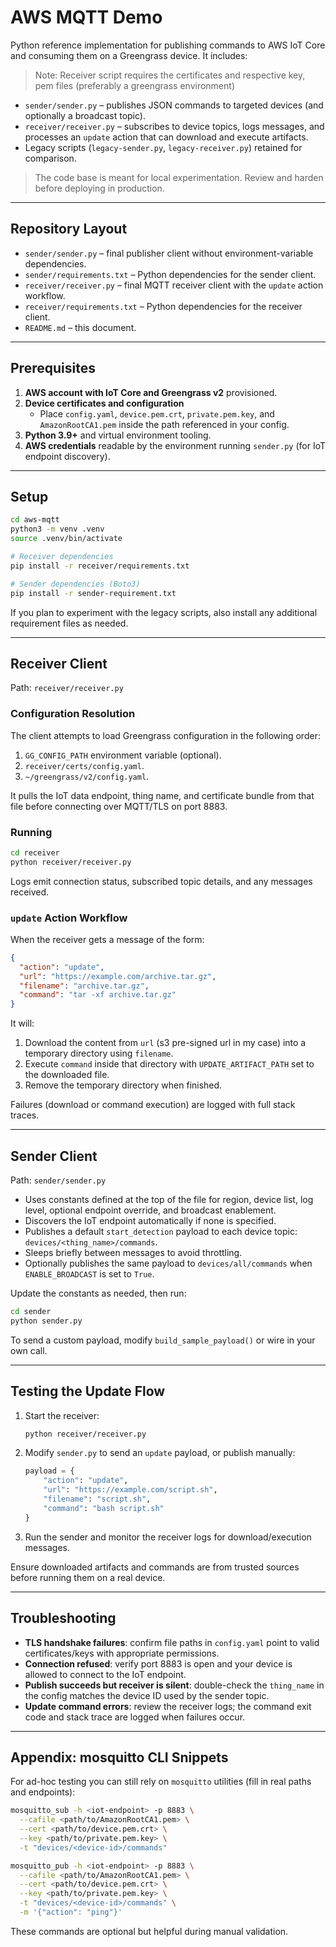 # AWS MQTT Demo

Python reference implementation for publishing commands to AWS IoT Core and consuming them on a Greengrass device. It includes:

> Note: Receiver script requires the certificates and respective key, pem files (preferably a greengrass environment)

- `sender/sender.py` – publishes JSON commands to targeted devices (and optionally a broadcast topic).
- `receiver/receiver.py` – subscribes to device topics, logs messages, and processes an `update` action that can download and execute artifacts.
- Legacy scripts (`legacy-sender.py`, `legacy-receiver.py`) retained for comparison.

> The code base is meant for local experimentation. Review and harden before deploying in production.

---

## Repository Layout

- `sender/sender.py` – final publisher client without environment-variable dependencies.
- `sender/requirements.txt` – Python dependencies for the sender client.
- `receiver/receiver.py` – final MQTT receiver client with the `update` action workflow.
- `receiver/requirements.txt` – Python dependencies for the receiver client.
- `README.md` – this document.

---

## Prerequisites

1. **AWS account with IoT Core and Greengrass v2** provisioned.
2. **Device certificates and configuration**
   - Place `config.yaml`, `device.pem.crt`, `private.pem.key`, and `AmazonRootCA1.pem` inside the path referenced in your config.
3. **Python 3.9+** and virtual environment tooling.
4. **AWS credentials** readable by the environment running `sender.py` (for IoT endpoint discovery).

---

## Setup

```bash
cd aws-mqtt
python3 -m venv .venv
source .venv/bin/activate

# Receiver dependencies
pip install -r receiver/requirements.txt

# Sender dependencies (Boto3)
pip install -r sender-requirement.txt
```

If you plan to experiment with the legacy scripts, also install any additional requirement files as needed.

---

## Receiver Client

Path: `receiver/receiver.py`

### Configuration Resolution

The client attempts to load Greengrass configuration in the following order:
1. `GG_CONFIG_PATH` environment variable (optional).
2. `receiver/certs/config.yaml`.
3. `~/greengrass/v2/config.yaml`.

It pulls the IoT data endpoint, thing name, and certificate bundle from that file before connecting over MQTT/TLS on port 8883.

### Running

```bash
cd receiver
python receiver/receiver.py
```

Logs emit connection status, subscribed topic details, and any messages received.

### `update` Action Workflow

When the receiver gets a message of the form:

```json
{
  "action": "update",
  "url": "https://example.com/archive.tar.gz",
  "filename": "archive.tar.gz",
  "command": "tar -xf archive.tar.gz"
}
```

It will:
1. Download the content from `url` (s3 pre-signed url in my case) into a temporary directory using `filename`.
2. Execute `command` inside that directory with `UPDATE_ARTIFACT_PATH` set to the downloaded file.
3. Remove the temporary directory when finished.

Failures (download or command execution) are logged with full stack traces.

---

## Sender Client

Path: `sender/sender.py`

- Uses constants defined at the top of the file for region, device list, log level, optional endpoint override, and broadcast enablement.
- Discovers the IoT endpoint automatically if none is specified.
- Publishes a default `start_detection` payload to each device topic: `devices/<thing_name>/commands`.
- Sleeps briefly between messages to avoid throttling.
- Optionally publishes the same payload to `devices/all/commands` when `ENABLE_BROADCAST` is set to `True`.

Update the constants as needed, then run:

```bash
cd sender
python sender.py
```

To send a custom payload, modify `build_sample_payload()` or wire in your own call.

---

## Testing the Update Flow

1. Start the receiver:
   ```bash
   python receiver/receiver.py
   ```
2. Modify `sender.py` to send an `update` payload, or publish manually:
   ```python
   payload = {
       "action": "update",
       "url": "https://example.com/script.sh",
       "filename": "script.sh",
       "command": "bash script.sh"
   }
   ```
3. Run the sender and monitor the receiver logs for download/execution messages.

Ensure downloaded artifacts and commands are from trusted sources before running them on a real device.

---

## Troubleshooting

- **TLS handshake failures**: confirm file paths in `config.yaml` point to valid certificates/keys with appropriate permissions.
- **Connection refused**: verify port 8883 is open and your device is allowed to connect to the IoT endpoint.
- **Publish succeeds but receiver is silent**: double-check the `thing_name` in the config matches the device ID used by the sender topic.
- **Update command errors**: review the receiver logs; the command exit code and stack trace are logged when failures occur.

---

## Appendix: mosquitto CLI Snippets

For ad-hoc testing you can still rely on `mosquitto` utilities (fill in real paths and endpoints):

```bash
mosquitto_sub -h <iot-endpoint> -p 8883 \
  --cafile <path/to/AmazonRootCA1.pem> \
  --cert <path/to/device.pem.crt> \
  --key <path/to/private.pem.key> \
  -t "devices/<device-id>/commands"
```

```bash
mosquitto_pub -h <iot-endpoint> -p 8883 \
  --cafile <path/to/AmazonRootCA1.pem> \
  --cert <path/to/device.pem.crt> \
  --key <path/to/private.pem.key> \
  -t "devices/<device-id>/commands" \
  -m '{"action": "ping"}'
```

These commands are optional but helpful during manual validation.

